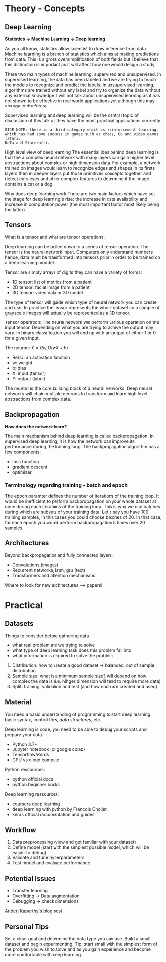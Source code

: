 Theory - Concepts
=================

Deep Learning
-------------


**Statistics -> Machine Learning -> Deep learning**


As you all know, statistics allow scientist to draw inference from data.
Machine learning is a branch of statistics which aims at making predictions
from data. This is a gross oversimplification of both fields but I believe that
this distinction is important as it will affect how one would design a study.


There two main types of machine learning: supervised and unsupervised. In
supervised learning, the data has been labeled and we are trying to teach the
models to recognize and predict the labels. In unsupervised learning,
algorithms are trained without any label and try to organize the data without
any external knowledge.
I will not talk about unsupervised learning as it has not shown to be effective
in real world applications yet although this may change in the future.

Supervised learning and deep learning will be the central topic of discussion
of this talk as they have the most practical applications currently.

	SIDE NOTE: there is a third category which is reinforcement learning,
	which has had some success in games such as chess, Go and video games (atari,
	DoTa and Starcraft).


High level view of deep learning
The essential idea behind deep learning is that the a complex neural network
with many layers can gain higher level abstractions about complex or high
dimension data. For example, a network trained on images would learn to
recognize edges and shapes in its firsts layers then in deeper layers put those
primitives concepts together and detect ears eyes and other complex features to
determine if the image contains a cat or a dog.


Why does deep learning work
There are two main factors which have set the stage for deep learning's rise:
the increase in data availability and increase in computation power (the most
important factor most likely being the latter).


Tensors
-------

What is a tensor and what are tensor operations.

Deep learning can be boiled down to a series of tensor operation. The tensor is
the neural network input. Computers only understand numbers hence, data must be
transformed into tensors prior in order to be trained on a deep learning
moddel.

Tensor are simply arrays of digits they can have a variety of forms:
- 1D tensor: list of metrics from a patient
- 2D tensor: facial image from a patient
- 3D tensor: video data or 3D model

The type of tensor will guide which type of neural network you can create and
use. In practice the tensor represents the whole dataset so a sample of
grayscale images will actually be represented as a 3D tensor.


Tensor operation:
The neural network will perform various operation on the input tensor.
Depending on what you are trying to achive the output may vary. In binary
classification you will end up with an output of either 1 or 0 for a given
input.

The neuron: $Y = ReLU(wX+b)$

- ReLU: an activation function
- w: weight
- b: bias
- X: input (tensor)
- Y: output (label)

The _neuron_ is the core building block of a neural networks. Deep neural
networks will chain multiple neurons to transform and learn high level
abstractions from complex data.

Backpropagation
---------------

**How does the network learn?**

The main mechanism behind deep learning is called backpropagation. In
supervised deep learning, it is how the network can improve its performance
during the training loop. The backpropagation algorithm has a few components:

- loss function
- gradient descent
- optimizer


### Terminology regarding training - batch and epoch

The epoch paramter defines the number of iterations of the training loop. It
would be inefficient to perform backpropagation on your whole dataset at once
during each iterations of the training loop. This is why we use batches during
which are subsets of your training data. Let's say you have 100 training
samples, in this cases you could choose batches of 20. In that case, for each
epoch you would perform backpropagation 5 times over 20 samples.


Architectures
-------------

Beyond backpropagation and fully connected layers.

- Convolutions (images)
- Recurrent networks, lstm, gru (text)
- Transformers and attention mechanisms

Where to look for new architectures --> papers!


Practical
=========

Datasets
--------


Things to consider before gathering data
- what real problem are we trying to solve
- what type of deep learning task does this problem fall into
- what information is required to solve the problem


1. Distribution: how to create a good dataset -> balanced, out of sample
   distribution
2. Sample size: what is a minimum sample size? will depend on how complex the
   data is (i.e. hihger dimension will tend to require more data)
3. Split: training, validation and test (and how each are created and used)


Material
--------

You need a basic understanding of programming to start deep learning: basic
syntax, control flow, *data structures*, etc.

Deep learning is code, you need to be able to debug your scripts and
prepare your data.

- Python 3.7+
- Jupyter notebook (or google colab)
- Tensorflow/*Keras*
- GPU vs cloud compute

Python ressources:
- python official docs
- python beginner books

Deep learning ressources:
- coursera deep learning
- deep learning with python by Francois Chollet
- keras official documentation and guides


Workflow
--------


1. Data preprocessing (view and get familiar with your dataset)
2. Define model (start with the simplest possible model, which will be easier
   to debug)
3. Validate and tune hyperparameters
5. Test model and evaluate performance


Potential Issues
----------------


+ Transfer learning
+ Overfitting -> Data augmentation
+ Debugging -> check dimensions

[Anderj Kaparthy's blog post]()


Personal Tips
-------------


Set a clear goal and determine the data type you can use. Build a small
dataset and begin experimenting. Tip: start small with the simplest form of the
problem you wish to solve and as you gain experience and become more
comfortable with deep learning.
